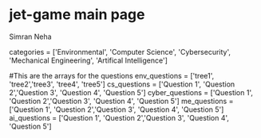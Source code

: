 # jet-game main page
Simran
Neha

categories = ['Environmental', 'Computer Science', 'Cybersecurity', 'Mechanical Engineering', 'Artifical Intelligence']

#This are the arrays for the questions
env_questions = ['tree1', 'tree2','tree3', 'tree4', 'tree5']
cs_questions = ['Question 1', 'Question 2','Question 3', 'Question 4', 'Question 5']
cyber_questions = ['Question 1', 'Question 2','Question 3', 'Question 4', 'Question 5']
me_questions = ['Question 1', 'Question 2','Question 3', 'Question 4', 'Question 5']
ai_questions = ['Question 1', 'Question 2','Question 3', 'Question 4', 'Question 5']
